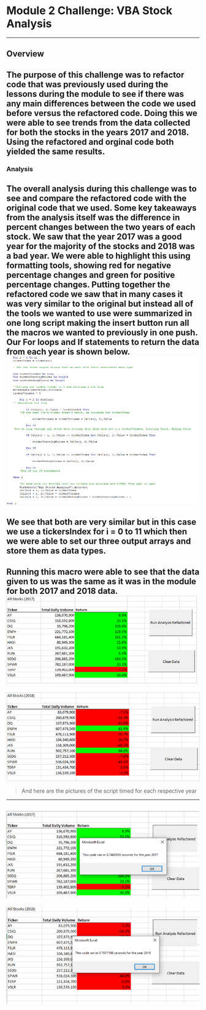# Module 2 Challenge: VBA Stock Analysis
---
## Overview 
The purpose of this challenge was to refactor code that was previously used during the lessons during the module to see if there was any main differences between the code we used before versus the refactored code. Doing this we were able to see trends from the data collected for both the stocks in the years 2017 and 2018. Using the refactored and orginal code both yielded the same results.
---
### Analysis 
The overall analysis during this challenge was to see and compare the refactored code with the original code that we used. Some key takeaways from the analysis itself was the difference in percent changes between the two years of each stock. We saw that the year 2017 was a good year for the majority of the stocks and 2018 was a bad year. We were able to highlight this using formatting tools, showing red for negative percentage changes and green for positive percentage changes. Putting together the refactored code we saw that in many cases it was very similar to the original but instead all of the tools we wanted to use were summarized in one long script making the insert button run all the macros we wanted to previously in one push. Our For loops and If statements to return the data from each year is shown below. 
![Code](https://github.com/mckjack/stock-analysis/blob/main/Code.png)
--- 
We see that both are very similar but in this case we use a tickersIndex for i = 0 to 11 which then we were able to set our three output arrays and store them as data types. 
---
Running this macro were able to see that the data given to us was the same as it was in the module for both 2017 and 2018 data. 
![VBA_Challenge_2017](https://github.com/mckjack/stock-analysis/blob/main/VBA_Challenge_2017.png)
---
![VBA_Challenge_2018](https://github.com/mckjack/stock-analysis/blob/main/VBA_Challenge_2018.png)
> And here are the pictures of the script timed for each respective year
---
![Timed](https://github.com/mckjack/stock-analysis/blob/main/VBA_Challenge_2017_timed.png)
---
![Timed_2](https://github.com/mckjack/stock-analysis/blob/main/VBA_Challenge_2018_timed.png)

